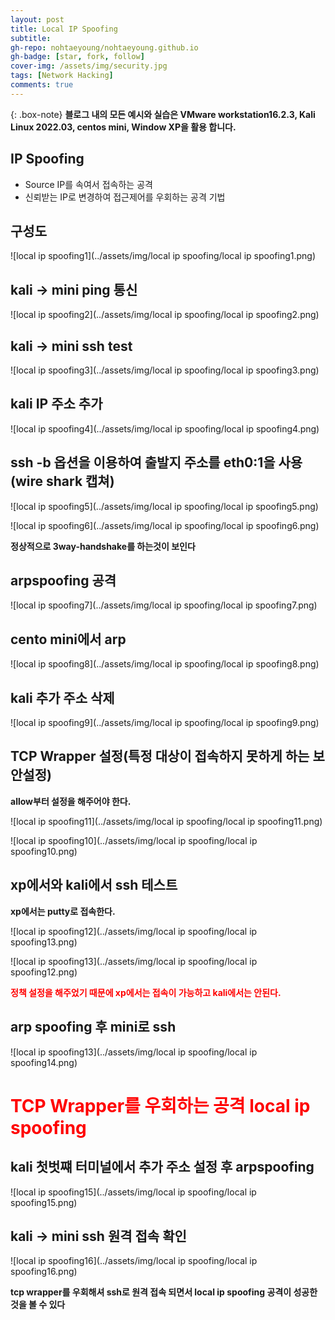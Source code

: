 ```yaml
---
layout: post
title: Local IP Spoofing
subtitle:
gh-repo: nohtaeyoung/nohtaeyoung.github.io
gh-badge: [star, fork, follow]
cover-img: /assets/img/security.jpg
tags: [Network Hacking]
comments: true
---
```


{: .box-note}
<b>블로그 내의 모든 예시와 실습은 VMware workstation16.2.3, Kali Linux 2022.03, centos mini, Window XP을 활용 합니다.<br></b>


## IP Spoofing
- Source IP를 속여서 접속하는 공격
- 신뢰받는 IP로 변경하여 접근제어를 우회하는 공격 기법
## 구성도

![local ip spoofing1](../assets/img/local ip spoofing/local ip spoofing1.png) 

## kali -> mini ping 통신

![local ip spoofing2](../assets/img/local ip spoofing/local ip spoofing2.png) 

## kali -> mini ssh test

![local ip spoofing3](../assets/img/local ip spoofing/local ip spoofing3.png) 

## kali IP 주소 추가

![local ip spoofing4](../assets/img/local ip spoofing/local ip spoofing4.png) 

## ssh -b 옵션을 이용하여 출발지 주소를 eth0:1을 사용(wire shark 캡쳐)

![local ip spoofing5](../assets/img/local ip spoofing/local ip spoofing5.png) 

![local ip spoofing6](../assets/img/local ip spoofing/local ip spoofing6.png) 

<b>정상적으로 3way-handshake를 하는것이 보인다</b>

## arpspoofing 공격

![local ip spoofing7](../assets/img/local ip spoofing/local ip spoofing7.png) 

## cento mini에서 arp

![local ip spoofing8](../assets/img/local ip spoofing/local ip spoofing8.png) 

## kali 추가 주소 삭제

![local ip spoofing9](../assets/img/local ip spoofing/local ip spoofing9.png) 

## TCP Wrapper 설정(특정 대상이 접속하지 못하게 하는 보안설정)

<b>allow부터 설정을 해주어야 한다.</b>

![local ip spoofing11](../assets/img/local ip spoofing/local ip spoofing11.png) 

![local ip spoofing10](../assets/img/local ip spoofing/local ip spoofing10.png) 

## xp에서와 kali에서 ssh 테스트
<b>xp에서는 putty로 접속한다.</b>

![local ip spoofing12](../assets/img/local ip spoofing/local ip spoofing13.png) 

![local ip spoofing13](../assets/img/local ip spoofing/local ip spoofing12.png) 

<b style="color:red">정책 설정을 해주었기 때문에 xp에서는 접속이 가능하고 kali에서는 안된다.</b>

## arp spoofing 후 mini로 ssh

![local ip spoofing13](../assets/img/local ip spoofing/local ip spoofing14.png)

<h1 style="color:red">TCP Wrapper를 우회하는 공격 local ip spoofing</b>

## kali 첫벗쨰 터미널에서 추가 주소 설정 후 arpspoofing

![local ip spoofing15](../assets/img/local ip spoofing/local ip spoofing15.png)

## kali -> mini ssh 원격 접속 확인

![local ip spoofing16](../assets/img/local ip spoofing/local ip spoofing16.png)

<b>tcp wrapper를 우회해셔 ssh로 원격 접속 되면서 local ip spoofing 공격이 성공한 것을 볼 수 있다</b>











